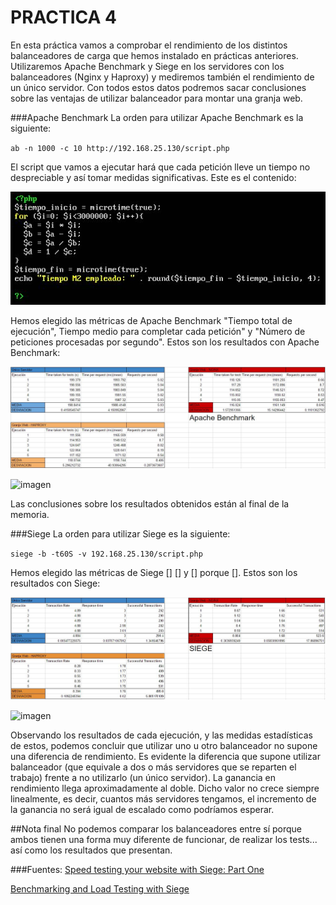 

# **PRACTICA 4**


En esta práctica vamos a comprobar el rendimiento de los distintos balanceadores de carga que hemos instalado en prácticas anteriores. Utilizaremos Apache Benchmark y Siege en los servidores con los balanceadores (Nginx y Haproxy) y mediremos también el rendimiento de un único servidor. Con todos estos datos podremos sacar conclusiones sobre las ventajas de utilizar balanceador para montar una granja web.

###Apache Benchmark
La orden para utilizar Apache Benchmark es la siguiente:

`ab -n 1000 -c 10 http://192.168.25.130/script.php`

El script que vamos a ejecutar hará que cada petición lleve un tiempo no despreciable y así tomar medidas significativas. Este es el contenido:

![imagen](https://github.com/AlejandroRP/swap1516/blob/master/Practica4/scriptphp.JPG?raw=true)

Hemos elegido las métricas de Apache Benchmark "Tiempo total de ejecución", Tiempo medio para completar cada petición" y "Número de peticiones procesadas por segundo". Estos son los resultados con Apache Benchmark:

![imagen](https://github.com/AlejandroRP/swap1516/blob/master/Practica4/Tablas%20-%20ApacheBenchmark.JPG)

![imagen](https://github.com/AlejandroRP/swap1516/blob/master/Practica4/Gr%C3%A1ficas%20-%20ApacheBenchmark.JPG)

Las conclusiones sobre los resultados obtenidos están al final de la memoria.


###Siege
La orden para utilizar Siege es la siguiente:

`siege -b -t60S -v 192.168.25.130/script.php`

Hemos elegido las métricas de Siege [] [] y [] porque []. Estos son los resultados con Siege:

![imagen](https://github.com/AlejandroRP/swap1516/blob/master/Practica4/Tablas%20-%20SIEGE.JPG)

![imagen](https://github.com/AlejandroRP/swap1516/blob/master/Practica4/Gr%C3%A1ficas%20-%20SIEGE.JPG)

Observando los resultados de cada ejecución, y las medidas estadísticas de estos, podemos concluir que utilizar uno u otro balanceador no supone una diferencia de rendimiento. Es evidente la diferencia que supone utilizar balanceador (que equivale a dos o más servidores que se reparten el trabajo) frente a no utilizarlo (un único servidor). La ganancia en rendimiento llega aproximadamente al doble. Dicho valor no crece siempre linealmente, es decir, cuantos más servidores tengamos, el incremento de la ganancia no será igual de escalado como podríamos esperar.

##Nota final
No podemos comparar los balanceadores entre sí porque ambos tienen una forma muy diferente de funcionar, de realizar los tests... así como los resultados que presentan.

###Fuentes:
[Speed testing your website with Siege: Part  One](https://www.euperia.com/website-performance-2/speed-testing-your-website-with-siege-part-one/720)

[Benchmarking and Load Testing with Siege](http://blog.remarkablelabs.com/2012/11/benchmarking-and-load-testing-with-siege)
